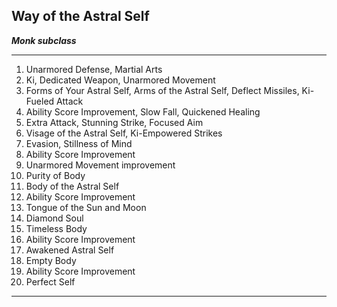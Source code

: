 ﻿## Way of the Astral Self

***Monk subclass***

___
1. Unarmored Defense, Martial Arts
2. Ki, Dedicated Weapon, Unarmored Movement
3. Forms of Your Astral Self, Arms of the Astral Self, Deflect Missiles, Ki-Fueled Attack
4. Ability Score Improvement, Slow Fall, Quickened Healing
5. Extra Attack, Stunning Strike, Focused Aim
6. Visage of the Astral Self, Ki-Empowered Strikes
7. Evasion, Stillness of Mind
8. Ability Score Improvement
9. Unarmored Movement improvement
10. Purity of Body
11. Body of the Astral Self
12. Ability Score Improvement
13. Tongue of the Sun and Moon
14. Diamond Soul
15. Timeless Body
16. Ability Score Improvement
17. Awakened Astral Self
18. Empty Body
19. Ability Score Improvement
20. Perfect Self

---
